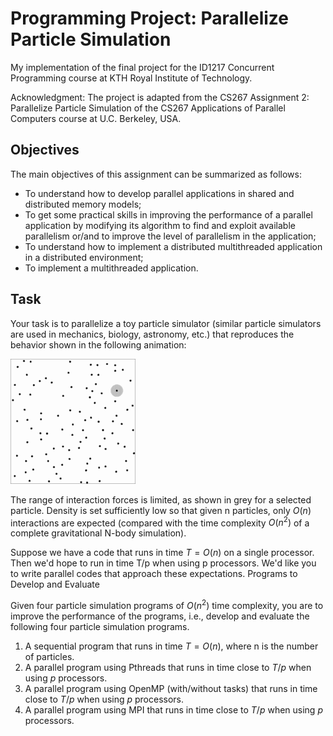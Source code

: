# Programming Project: Parallelize Particle Simulation

My implementation of the final project for the ID1217 Concurrent Programming course at KTH Royal Institute of Technology.

Acknowledgment: The project is adapted from the CS267 Assignment 2: Parallelize Particle Simulation of the CS267 Applications of Parallel Computers course at U.C. Berkeley, USA.

## Objectives

The main objectives of this assignment can be summarized as follows:

- To understand how to develop parallel applications in shared and distributed memory models;
- To get some practical skills in improving the performance of a parallel application by modifying its algorithm to find and exploit available parallelism or/and to improve the level of parallelism in the application;
- To understand how to implement a distributed multithreaded application in a distributed environment;
- To implement a multithreaded application.

## Task

Your task is to parallelize a toy particle simulator (similar particle simulators are used in mechanics, biology, astronomy, etc.) that reproduces the behavior shown in the following animation:

![animation](animation.gif)

The range of interaction forces is limited, as shown in grey for a selected
particle. Density is set sufficiently low so that given n particles, only $O(n)$
interactions are expected (compared with the time complexity $O(n^2)$ of a complete
gravitational N-body simulation).

Suppose we have a code that runs in time $T = O(n)$ on a single processor. Then
we'd hope to run in time T/p when using p processors. We'd like you to write
parallel codes that approach these expectations. Programs to Develop and
Evaluate

Given four particle simulation programs of $O(n^2)$ time complexity, you are to
improve the performance of the programs, i.e., develop and evaluate the
following four particle simulation programs.

1. A sequential program that runs in time $T = O(n)$, where n is the number of particles.
2. A parallel program using Pthreads that runs in time close to $T/p$ when using $p$ processors.
3. A parallel program using OpenMP (with/without tasks) that runs in time close to $T/p$ when using $p$ processors.
4. A parallel program using MPI that runs in time close to $T/p$ when using $p$ processors.
